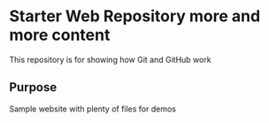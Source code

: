 # Starter Web Repository more and more content

This repository is for showing how Git and GitHub work

## Purpose

Sample website with plenty of files for demos